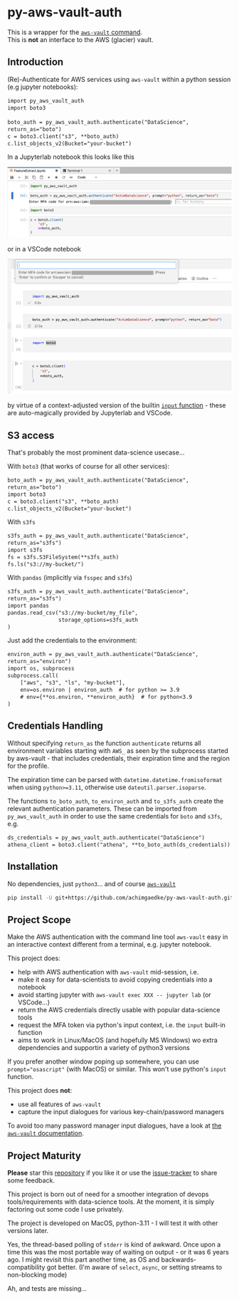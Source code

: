 # py-aws-vault-auth

This is a wrapper for the [`aws-vault` command](https://github.com/99designs/aws-vault).<br/>
This is **not** an interface to the AWS (glacier) vault.

## Introduction

(Re)-Authenticate for AWS services using `aws-vault` within a python session
(e.g jupyter notebooks):

```python3
import py_aws_vault_auth
import boto3

boto_auth = py_aws_vault_auth.authenticate("DataScience", return_as="boto")
c = boto3.client("s3", **boto_auth)
c.list_objects_v2(Bucket="your-bucket")
```

In a Jupyterlab notebook this looks like this

![py_aws_vault_auth dialogue in Jupyterlab notebook](doc/MFA_JupyterLabNotebook.png)

or in a VSCode notebook

![py_aws_vault_auth dialogue in VSCode notebook](doc/MFA_VSCodeNotebook.png)

by virtue of a context-adjusted version of the builtin [`input` function](
https://docs.python.org/3/library/functions.html#input) - these are
auto-magically provided by Jupyterlab and VSCode.

## S3 access

That's probably the most prominent data-science usecase...

With `boto3` (that works of course for all other services):

```python3
boto_auth = py_aws_vault_auth.authenticate("DataScience", return_as="boto")
import boto3
c = boto3.client("s3", **boto_auth)
c.list_objects_v2(Bucket="your-bucket")
```

With `s3fs`

```python3
s3fs_auth = py_aws_vault_auth.authenticate("DataScience", return_as="s3fs")
import s3fs
fs = s3fs.S3FileSystem(**s3fs_auth)
fs.ls("s3://my-bucket/")
```

With `pandas` (implicitly via `fsspec` and `s3fs`)

```python3
s3fs_auth = py_aws_vault_auth.authenticate("DataScience", return_as="s3fs")
import pandas
pandas.read_csv("s3://my-bucket/my_file",
                storage_options=s3fs_auth
)
```

Just add the credentials to the environment:

```python3
environ_auth = py_aws_vault_auth.authenticate("DataScience", return_as="environ")
import os, subprocess
subprocess.call(
    ["aws", "s3", "ls", "my-bucket"],
    env=os.environ | environ_auth  # for python >= 3.9
    # env={**os.environ, **environ_auth}  # for python<3.9
)
```

## Credentials Handling

Without specifying `return_as` the function `authenticate` returns all
environment variables starting with `AWS_` as seen by the subprocess
started by aws-vault - that includes credentials, their expiration time
and the region for the profile.

The expiration time can be parsed with `datetime.datetime.fromisoformat`
when using `python>=3.11`, otherwise use `dateutil.parser.isoparse`.

The functions `to_boto_auth`, `to_environ_auth` and `to_s3fs_auth` create the
relevant authentication parameters. These can be imported from `py_aws_vault_auth`
in order to use the same credentials for `boto` and `s3fs`, e.g.

```python3
ds_credentials = py_aws_vault_auth.authenticate("DataScience")
athena_client = boto3.client("athena", **to_boto_auth(ds_credentials))
```

## Installation

No dependencies, just `python3`... and of course [`aws-vault`](https://github.com/99designs/aws-vault)

```sh
pip install -U git+https://github.com/achimgaedke/py-aws-vault-auth.git
```

## Project Scope

Make the AWS authentication with the command line tool `aws-vault` easy in an
interactive context different from a terminal, e.g. jupyter notebook.

This project does:

* help with AWS authentication with `aws-vault` mid-session, i.e.
* make it easy for data-scientists to avoid copying credentials into a notebook
* avoid starting jupyter with `aws-vault exec XXX -- jupyter lab` (or VSCode...)
* return the AWS credentials directly usable with popular data-science tools
* request the MFA token via python's input context, i.e. the `input` built-in function
* aims to work in Linux/MacOS (and hopefully MS Windows) wo extra dependencies and
  supportin a variety of python3 versions

If you prefer another window poping up somewhere, you can use `prompt="osascript"`
(with MacOS) or similar. This won't use python's `input` function.

This project does **not**:

* use all features of `aws-vault`
* capture the input dialogues for various key-chain/password managers

To avoid too many password manager input dialogues, have a look at [the
`aws-vault` documentation](https://github.com/99designs/aws-vault/blob/master/USAGE.md#backends).

## Project Maturity

**Please** star this [repository](https://github.com/achimgaedke/py-aws-vault-auth)
if you like it or use the [issue-tracker](https://github.com/achimgaedke/py-aws-vault-auth/issues)
to share some feedback.

This project is born out of need for a smoother integration of devops tools/requirements
with data-science tools. At the moment, it is simply factoring out some code I use
privately.

The project is developed on MacOS, python-3.11 - I will test it with other versions later.

Yes, the thread-based polling of `stderr` is kind of awkward. Once upon a time
this was the most portable way of waiting on output - or it was 6 years ago.
I might revisit this part another time, as OS and backwards-compatibility got
better. (I'm aware of `select`, `async`, or setting streams to non-blocking mode)

Ah, and tests are missing...
